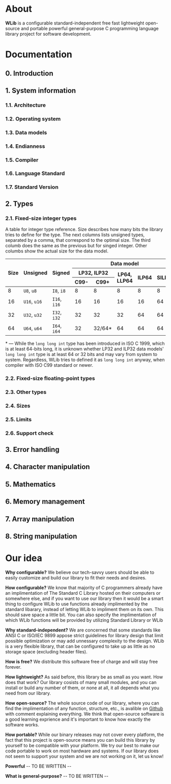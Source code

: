 # About
**WLib** is a configurable standard-independent free fast lightweight open-source and portable powerful general-purpose C programming language library project for software development.

# Documentation
## 0. Introduction
## 1. System information
### 1.1. Architecture
### 1.2. Operating system
### 1.3. Data models
### 1.4. Endianness
### 1.5. Compiler
### 1.6. Language Standard
### 1.7. Standard Version
## 2. Types
### 2.1. Fixed-size integer types
A table for integer type reference. Size describes how many bits the library tries to define for the type. The next columns lists unsigned types, separated by a comma, that correspond to the optimal size. The third columb does the same as the previous but for singed integer. Other columbs show the actual size for the data model.

<!-- <style type="text/css">
.table  {}
.table td{}
.table th{}
.table .cell{text-align:center;vertical-align:middle}
</style> -->
<table class="table">
<thead>
  <tr>
    <th class="cell" rowspan="3">Size</th>
    <th class="cell" rowspan="3">Unsigned</th>
    <th class="cell" rowspan="3">Signed</th>
    <th class="cell" colspan="5">Data model</th>
  </tr>
  <tr>
    <th class="cell" colspan="2">LP32, ILP32</th>
    <th class="cell" rowspan="2">LP64, LLP64</th>
    <th class="cell" rowspan="2">ILP64</th>
    <th class="cell" rowspan="2">SILP64</th>
  </tr>
  <tr>
    <th class="cell">C99-</th>
    <th class="cell">C99+</th>
  </tr>
</thead>
<tbody>
  <tr>
    <td class="cell">8</td>
    <td class="cell"><code>U8</code>, <code>u8</code></td>
    <td class="cell"><code>I8</code>, <code>i8</code></td>
    <td class="cell">8</td>
    <td class="cell">8</td>
    <td class="cell">8</td>
    <td class="cell">8</td>
    <td class="cell">8</td>
  </tr>
    <tr>
    <td class="cell">16</td>
    <td class="cell"><code>U16</code>, <code>u16</code></td>
    <td class="cell"><code>I16</code>, <code>i16</code></td>
    <td class="cell">16</td>
    <td class="cell">16</td>
    <td class="cell">16</td>
    <td class="cell">16</td>
    <td class="cell">64</td>
  </tr>
  <tr>
    <td class="cell">32</td>
    <td class="cell"><code>U32</code>, <code>u32</code></td>
    <td class="cell"><code>I32</code>, <code>i32</code></td>
    <td class="cell">32</td>
    <td class="cell">32</td>
    <td class="cell">32</td>
    <td class="cell">64</td>
    <td class="cell">64</td>
  </tr>
    <tr>
    <td class="cell">64</td>
    <td class="cell"><code>U64</code>, <code>u64</code></td>
    <td class="cell"><code>I64</code>, <code>i64</code></td>
    <td class="cell">32</td>
    <td class="cell">32/64*</td>
    <td class="cell">64</td>
    <td class="cell">64</td>
    <td class="cell">64</td>
  </tr>
</tbody>
</table>

&ast; &mdash; While the `long long int` type has been introduced in ISO C 1999, which is at least 64-bits long, it is unknown whether LP32 and ILP32 data models' `long long int` type is at least 64 or 32 bits and may vary from system to system. Regardless, WLib tries to defined it as `long long int` anyway, when compiler with ISO C99 standard or newer.

### 2.2. Fixed-size floating-point types
### 2.3. Other types
### 2.4. Sizes
### 2.5. Limits
### 2.6. Support check
## 3. Error handling
## 4. Character manipulation
## 5. Mathematics
## 6. Memory management
## 7. Array manipulation
## 8. String manipulation

# Our idea
**Why configurable?**
We believe our tech-savvy users should be able to easily customize and build our library to fit their needs and desires.

**How configurable?**
We know that majority of C programmers already have an implimentation of The Standard C Library hosted on their computers or somewhere else, and if you want to use our library then it would be a smart thing to configure WLib to use functions already implimented by the standard libarary, instead of letting WLib to impliment them on its own. This should save space a little bit. You can also specify the implimentation of which WLib functions will be provided by utilizing Standard Library or WLib

**Why standard-independent?**
We are concerned that some standards like ANSI C or ISO/IEC 9899 appose strict guidelines for library design that limit possible optimization or may add unnessary complexity to the design. WLib is a very flexible library, that can be configured to take up as little as no storage space (excluding header files).

**How is free?**
We distribute this software free of charge and will stay free forever.

**How lightweight?**
As said before, this library be as small as you want. How does that work? Our library cosists of many small modules, and you can install or build any number of them, or none at all, it all depends what you need from our library.

**How open-source?**
The whole source code of our library, where you can find the implimentation of any function, structure, etc., is avalible on [Github](https://www.github.com/wspvlv/wlib) with comment explaining everything. We think that open-source software is a good learning exprience and it's important to know how exactly the software works.

**How portable?**
While our binary releases may not cover every platform, the fact that this project is open-source means you can build this library by yourself to be compatible with your platform. We try our best to make our code portable to work on most hardware and systems. If our library does not seem to support your system and we are not working on it, let us know!

**Powerful**
-- TO BE WRITTEN --

**What is general-purpose?**
-- TO BE WRITTEN --
